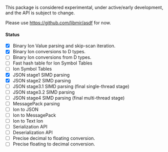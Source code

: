 
This package is considered experimental, under active/early development, and the API is subject to change.

Please use https://github.com/libmir/asdf for now.

#### Status

 - [x] Binary Ion Value parsing and skip-scan iteration.
 - [x] Binary Ion conversions to D types.
 - [ ] Binary Ion conversions from D types.
 - [ ] Fast hash table for Ion Symbol Tables
 - [ ] Ion Symbol Tables
 - [x] JSON stage1 SIMD parsing
 - [x] JSON stage2 SIMD parsing
 - [ ] JSON stage3.1 SIMD parsing (final single-thread stage)
 - [ ] JSON stage3.2 SIMD parsing
 - [ ] JSON stage4 SIMD parsing (final multi-thread stage)
 - [ ] MessagePack parsing
 - [ ] Ion to JSON
 - [ ] Ion to MessagePack
 - [ ] Ion to Text Ion
 - [ ] Serialization API
 - [ ] Deserialization API
 - [ ] Precise decimal to floating conversion.
 - [ ] Precise floating to decimal conversion.
